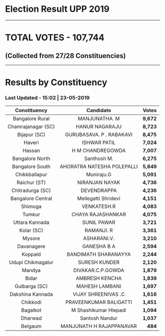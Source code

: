 # Election Result UPP 2019

---
# TOTAL VOTES - 107,744 
## (Collected from 27/28 Constituencies) 


---
# Results by Constituency 

### Last Updated - 15:02 | 23-05-2019 


|   Constituency   |        Candidate         |  Votes  |
|:----------------:|:------------------------:|--------:|
| Bangalore Rural  |      MANJUNATHA. M       |**9,672**|
|Chamrajanagar (SC)|      HANUR NAGARAJU      |**8,723**|
|   Bijapur (SC)   | GURUBASAVA. P . RABAKAVI |**8,475**|
|      Haveri      |       ISHWAR PATIL       |**7,024**|
|      Hassan      |     H M CHANDREGOWDA     |**7,007**|
| Bangalore North  |       Santhosh M.        |**6,275**|
| Bangalore South  |AHORATRA NATESHA POLEPALLI|**5,849**|
|  Chikkballapur   |        Muniraju.G        |**5,091**|
|   Raichur (ST)   |      NIRANJAN NAYAK      |**4,736**|
| Chitradurga (SC) |       DEVENDRAPPA        |**4,236**|
|Bangalore Central |   Mellegatti Shridevi    |**4,151**|
|     Shimoga      |       VENKATESH.R        |**4,083**|
|      Tumkur      |    CHAYA RAJASHANKAR     |**4,075**|
|  Uttara Kannada  |       SUNIL PAWAR        |**3,721**|
|    Kolar (SC)    |        RAMANJI. R        |**3,361**|
|      Mysore      |       ASHARANI.V.        |**3,210**|
|    Davanagere    |       GANESHA B A        |**2,594**|
|     Koppald      |   BANDIMATH SHARANAYYA   |**2,244**|
|Udupi Chikmagalur |      SURESH KUNDER       |**2,120**|
|      Mandya      |    DIVAKAR.C.P.GOWDA     |**1,879**|
|      Bidar       |      AMBRESH KENCHA      |**1,839**|
|  Gulbarga (SC)   |      MAHESH LAMBANI      |**1,697**|
| Dakshina Kannada |   VIJAY SHREENIVAS .C    |**1,616**|
|     Chikkodi     |  PRAVEENKUMAR BALIGATTI  |**1,451**|
|     Bagalkot     |  M Shashikumar Hlepadi   |**1,094**|
|     Dharwad      |      Santosh Nandur      |**1,037**|
|     Belgaum      | MANJUNATH H RAJAPPANAVAR |  **484**|


<script async src='https://www.googletagmanager.com/gtag/js?id=UA-138371535-2'></script><script>window.dataLayer = window.dataLayer || [];function gtag(){dataLayer.push(arguments);}gtag('js', new Date());gtag('config', 'UA-138371535-2');</script>